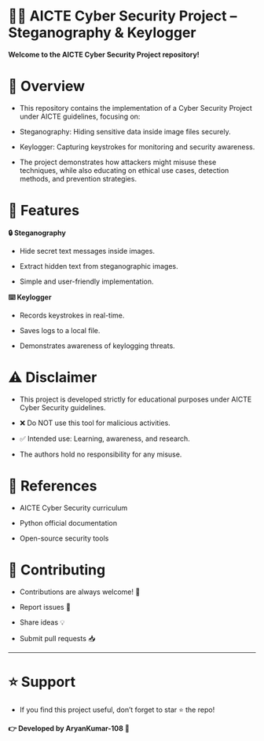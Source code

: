 # 🕵️‍♂️ AICTE Cyber Security Project – Steganography & Keylogger

**Welcome to the AICTE Cyber Security Project repository!**

# 📌 Overview

- This repository contains the implementation of a Cyber Security Project under AICTE guidelines, focusing on:

- Steganography: Hiding sensitive data inside image files securely.

- Keylogger: Capturing keystrokes for monitoring and security awareness.

- The project demonstrates how attackers might misuse these techniques, while also educating on ethical use cases, detection methods, and prevention strategies.

# 🚀 Features
**🔒 Steganography**

- Hide secret text messages inside images.

- Extract hidden text from steganographic images.

- Simple and user-friendly implementation.

**⌨️ Keylogger**

- Records keystrokes in real-time.

- Saves logs to a local file.

- Demonstrates awareness of keylogging threats.


# ⚠️ Disclaimer

- This project is developed strictly for educational purposes under AICTE Cyber Security guidelines.

- ❌ Do NOT use this tool for malicious activities.

- ✅ Intended use: Learning, awareness, and research.

- The authors hold no responsibility for any misuse.

# 📖 References

- AICTE Cyber Security curriculum

- Python official documentation

- Open-source security tools


# 🤝 Contributing

- Contributions are always welcome! 🚀

- Report issues 🐛

- Share ideas 💡

- Submit pull requests 📥
<hr>

# ⭐ Support

- If you find this project useful, don’t forget to star ⭐ the repo!

**👉 Developed by AryanKumar-108 🙌**

